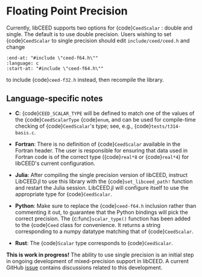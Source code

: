 # Floating Point Precision

Currently, libCEED supports two options for {code}`CeedScalar` : double and single.  The default is to use 
double precision.  Users wishing to set {code}`CeedScalar` to single precision should edit `include/ceed/ceed.h` and change

```{literalinclude} ../../../include/ceed/ceed.h
:end-at: "#include \"ceed-f64.h\""
:language: c
:start-at: "#include \"ceed-f64.h\""
```

to include {code}`ceed-f32.h` instead, then recompile the library.

## Language-specific notes

 - **C**: {code}`CEED_SCALAR_TYPE` will be defined to match one of the values of the {code}`CeedScalarType` {code}`enum`, and can be used 
       for compile-time checking of {code}`CeedScalar`'s type; see, e.g., {code}`tests/t314-basis.c`.

 - **Fortran**: There is no definition of {code}`CeedScalar` available in the Fortran header.  The user is responsible for ensuring
            that data used in Fortran code is of the correct type ({code}`real*8` or {code}`real*4`) for libCEED's current configuration.

 - **Julia**: After compiling the single precision version of libCEED, instruct LibCEED.jl to use this library with the {code}`set_libceed_path!`
              function and restart the Julia session. LibCEED.jl will configure itself to use the appropriate type for {code}`CeedScalar`. 

 - **Python**: Make sure to replace the {code}`ceed-f64.h` inclusion rather than commenting it out, to guarantee that the Python
           bindings will pick the correct precision.
           The {c:func}`scalar_type()` function has been added to the {code}`Ceed` class for convenience.  It returns a string 
           corresponding to a numpy datatype matching that of {code}`CeedScalar`.

 - **Rust**: The {code}`Scalar` type corresponds to {code}`CeedScalar`.

**This is work in progress!**  The ability to use single precision is an initial step in ongoing development of mixed-precision support in libCEED.
A current GitHub [issue](https://github.com/CEED/libCEED/issues/778) contains discussions related to this development.
